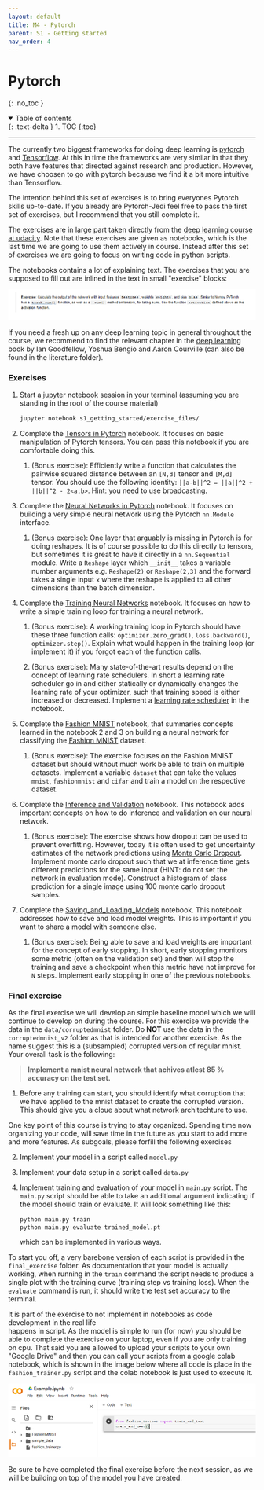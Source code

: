 ```yaml
---
layout: default
title: M4 - Pytorch
parent: S1 - Getting started
nav_order: 4
---
```


# Pytorch
{: .no_toc }

<details open markdown="block">
  <summary>
    Table of contents
  </summary>
  {: .text-delta }
1. TOC
{:toc}
</details>

---

The currently two biggest frameworks for doing deep learning is [pytorch](https://github.com/pytorch/pytorch)
and [Tensorflow](https://github.com/tensorflow/tensorflow). At this in time the frameworks are very similar
in that they both have features that directed against research and production. However, we have choosen to
go with pytorch because we find it a bit more intuitive than Tensorflow.

The intention behind this set of exercises is to bring everyones Pytorch skills up-to-date. If you already 
are Pytorch-Jedi feel free to pass the first set of exercises, but I recommend that you still complete it.

The exercises are in large part taken directly from the [deep learning course at udacity](https://github.com/udacity/deep-learning-v2-pytorch).
Note that these exercises are given as notebooks, which is the last time we are going to use them actively in course. Instead
after this set of exercises we are going to focus on writing code in python scripts.

The notebooks contains a lot of explaining text. The exercises that you are supposed to fill out are inlined in 
the text in small "exercise" blocks:

<p align="center"> 
  <img src="../figures/exercise.PNG" width="1000" title="hover text">
</p>

If you need a fresh up on any deep learning topic in general throughout the course, we recommend to find the relevant 
chapter in the [deep learning](https://www.deeplearningbook.org/) book by Ian Goodfellow, 
Yoshua Bengio and Aaron Courville (can also be found in the literature folder).

### Exercises

1. Start a jupyter notebook session in your terminal (assuming you are standing in the root of the course material)
   ```bash
   jupyter notebook s1_getting_started/exercise_files/
   ```

2. Complete the [Tensors in Pytorch](exercise_files/1_Tensors_in_PyTorch.ipynb) notebook. It focuses on basic
   manipulation of Pytorch tensors. You can pass this notebook if you are comfortable doing this.
   
   1. (Bonus exercise): Efficiently write a function that calculates the pairwise squared distance
      between an `[N,d]` tensor and `[M,d]` tensor. You should use the following identity:
      ``` ||a-b||^2 = ||a||^2 + ||b||^2 - 2<a,b> ```. Hint: you need to use broadcasting.
   
3. Complete the [Neural Networks in Pytorch](exercise_files/2_Neural_Networks_in_PyTorch.ipynb) notebook. 
   It focuses on building a very simple neural network using the Pytorch `nn.Module` interface.
   
   1. (Bonus exercise): One layer that arguably is missing in Pytorch is for doing reshapes.
      It is of course possible to do this directly to tensors, but sometimes it is great to
      have it directly in a `nn.Sequential` module. Write a `Reshape` layer which `__init__`
      takes a variable number arguments e.g. `Reshape(2)` or `Reshape(2,3)` and the forward
      takes a single input `x` where the reshape is applied to all other dimensions than the
      batch dimension.

4. Complete the [Training Neural Networks](exercise_files/3_Training_Neural_Networks.ipynb) notebook. 
   It focuses on how to write a simple training loop for training a neural network.
   
   1. (Bonus exercise): A working training loop in Pytorch should have these three function calls:
      ``optimizer.zero_grad()``, ``loss.backward()``, ``optimizer.step()``. Explain what would happen
      in the training loop (or implement it) if you forgot each of the function calls.

   2. (Bonus exercise): Many state-of-the-art results depend on the concept of learning rate schedulers.
      In short a learning rate scheduler go in and either statically or dynamically changes the learning
      rate of your optimizer, such that training speed is either increased or decreased. Implement a 
      [learning rate scheduler](https://pytorch.org/docs/stable/optim.html#how-to-adjust-learning-rate)
      in the notebook.
   
5. Complete the [Fashion MNIST](exercise_files/4_Fashion_MNIST.ipynb) notebook, that summaries concepts learned in the
   notebook 2 and 3 on building a neural network for classifying the [Fashion MNIST](https://github.com/zalandoresearch/fashion-mnist) 
   dataset.
   
   1. (Bonus exercise): The exercise focuses on the Fashion MNIST dataset but should without much
      work be able to train on multiple datasets. Implement a variable `dataset` that can take the
      values `mnist`, `fashionmnist` and `cifar` and train a model on the respective dataset.

6. Complete the [Inference and Validation](exercise_files/5_Inference_and_Validation.ipynb) notebook. This notebook adds
   important concepts on how to do inference and validation on our neural network.
   
   1. (Bonus exercise): The exercise shows how dropout can be used to prevent overfitting. However, today it
      is often used to get uncertainty estimates of the network predictions using [Monte Carlo Dropout](http://proceedings.mlr.press/v48/gal16.pdf).
      Implement monte carlo dropout such that we at inference time gets different predictions for the same
      input (HINT: do not set the network in evaluation mode). Construct a histogram of class prediction for a
      single image using 100 monte carlo dropout samples.

7. Complete the [Saving_and_Loading_Models](exercise_files/6_Saving_and_Loading_Models.ipynb) notebook. This notebook addresses
   how to save and load model weights. This is important if you want to share a model with someone else.

   1. (Bonus exercise): Being able to save and load weights are important for the concept of early stopping. In
      short, early stopping monitors some metric (often on the validation set) and then will stop the training
      and save a checkpoint when this metric have not improve for `N` steps. Implement early stopping in one of
      the previous notebooks.

### Final exercise

As the final exercise we will develop an simple baseline model which we will continue to develop on during the course.
For this exercise we provide the data in the `data/corruptedmnist` folder. Do **NOT** use the data in the `corruptedmnist_v2`
folder as that is intended for another exercise. As the name suggest this is a (subsampled) corrupted version of regular mnist. 
Your overall task is the following:

> **Implement a mnist neural network that achives atlest 85 % accuracy on the test set.**

1. Before any training can start, you should identify what corruption that we have applied to the mnist dataset to
   create the corrupted version. This should give you a cloue about what network architechture to use.

 One key point of this course is trying to stay organized. Spending time now organizing your code, will save time
 in the future as you start to add more and more features. As subgoals, please forfill the following exercises

2. Implement your model in a script called `model.py`

3. Implement your data setup in a script called `data.py`

4. Implement training and evaluation of your model in `main.py` script. The `main.py` script should be able to 
   take an additional argument indicating if the model should train or evaluate. It will look something like this:
   ```
   python main.py train
   python main.py evaluate trained_model.pt
   ```
   which can be implemented in various ways.

To start you off, a very barebone version of each script is provided in the `final_exercise` folder. 
As documentation that your model is actually working, when running in the `train` command the script needs to
produce a single plot with the training curve (training step vs training loss). When the `evaluate` command is run,
it should write the test set accuracy to the terminal.

It is part of the exercise to not implement in notebooks as code development in the real life  
happens in script. As the model is simple to run (for now) you should be able to complete the exercise on your laptop, 
even if you are only training on cpu. That said you are allowed to upload your scripts to your own "Google Drive" and 
then you can call your scripts from a google colab notebook, which is shown in the image below where all code is 
place in the `fashion_trainer.py` script and the colab notebook is just used to execute it.

![colab](../figures/colab.PNG)

Be sure to have completed the final exercise before the next session, as we will be building on top of the model
you have created.
